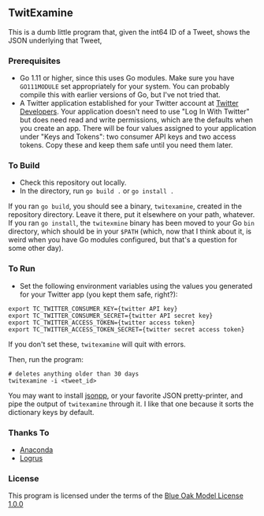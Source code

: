 ## TwitExamine

This is a dumb little program that, given the int64 ID of a Tweet, shows the JSON underlying that Tweet,

### Prerequisites

- Go 1.11 or higher, since this uses Go modules. Make sure you have `GO111MODULE` set appropriately for your system. You can probably compile this  with earlier versions of Go, but I've not tried that.
- A Twitter application established for your Twitter account at [Twitter Developers](https://developer.twitter.com/). Your application doesn't need to use "Log In With Twitter" but does need read and write permissions, which are the defaults when you create an app. There will be four values assigned to your application under "Keys and Tokens": two consumer API keys and two access tokens. Copy these and keep them safe until you need them later.

### To Build

- Check this repository out locally.
- In the directory, run `go build .` or `go install .`

If you ran `go build`, you should see a binary, `twitexamine`, created in the repository directory. Leave it there, put it elsewhere on your path, whatever. If you ran `go install`, the `twitexmine` binary has been moved to your Go `bin` directory, which should be in your `$PATH` (which, now that I think about it, is weird when you have Go modules configured, but that's a question for some other day).

### To Run

- Set the following environment variables using the values you generated for  your Twitter app (you kept them safe, right?):

```shell
export TC_TWITTER_CONSUMER_KEY={twitter API key}
export TC_TWITTER_CONSUMER_SECRET={twitter API secret key}
export TC_TWITTER_ACCESS_TOKEN={twitter access token}
export TC_TWITTER_ACCESS_TOKEN_SECRET={twitter secret access token}
```

If you don't set these, `twitexamine` will quit with errors.

Then, run the program:

```shell
# deletes anything older than 30 days
twitexamine -i <tweet_id> 
```

You may want to install [jsonpp](https://jmhodges.github.io/jsonpp/), or your favorite JSON pretty-printer, and pipe the output of `twitexamine` through it. I like that one because it sorts the dictionary keys by default.

### Thanks To

- [Anaconda](https://github.com/ChimeraCoder/anaconda)
- [Logrus](https://github.com/sirupsen/logrus)

### License

This program is licensed under the terms of the [Blue Oak Model License 1.0.0](https://blueoakcouncil.org/license/1.0.0)
